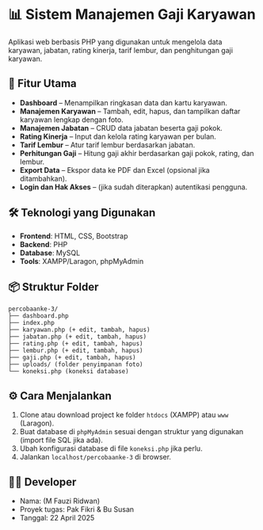 # 📊 Sistem Manajemen Gaji Karyawan

Aplikasi web berbasis PHP yang digunakan untuk mengelola data karyawan, jabatan, rating kinerja, tarif lembur, dan penghitungan gaji karyawan.

## 📁 Fitur Utama

- **Dashboard** – Menampilkan ringkasan data dan kartu karyawan.
- **Manajemen Karyawan** – Tambah, edit, hapus, dan tampilkan daftar karyawan lengkap dengan foto.
- **Manajemen Jabatan** – CRUD data jabatan beserta gaji pokok.
- **Rating Kinerja** – Input dan kelola rating karyawan per bulan.
- **Tarif Lembur** – Atur tarif lembur berdasarkan jabatan.
- **Perhitungan Gaji** – Hitung gaji akhir berdasarkan gaji pokok, rating, dan lembur.
- **Export Data** – Ekspor data ke PDF dan Excel (opsional jika ditambahkan).
- **Login dan Hak Akses** – (jika sudah diterapkan) autentikasi pengguna.

## 🛠️ Teknologi yang Digunakan

- **Frontend**: HTML, CSS, Bootstrap
- **Backend**: PHP
- **Database**: MySQL
- **Tools**: XAMPP/Laragon, phpMyAdmin

## 📦 Struktur Folder

```
percobaanke-3/
├── dashboard.php
├── index.php
├── karyawan.php (+ edit, tambah, hapus)
├── jabatan.php (+ edit, tambah, hapus)
├── rating.php (+ edit, tambah, hapus)
├── lembur.php (+ edit, tambah, hapus)
├── gaji.php (+ edit, tambah, hapus)
├── uploads/ (folder penyimpanan foto)
└── koneksi.php (koneksi database)
```

## ⚙️ Cara Menjalankan

1. Clone atau download project ke folder `htdocs` (XAMPP) atau `www` (Laragon).
2. Buat database di `phpMyAdmin` sesuai dengan struktur yang digunakan (import file SQL jika ada).
3. Ubah konfigurasi database di file `koneksi.php` jika perlu.
4. Jalankan `localhost/percobaanke-3` di browser.

## 👨‍💼 Developer

- Nama: (M Fauzi Ridwan)
- Proyek tugas: Pak Fikri & Bu Susan
- Tanggal: 22 April 2025
